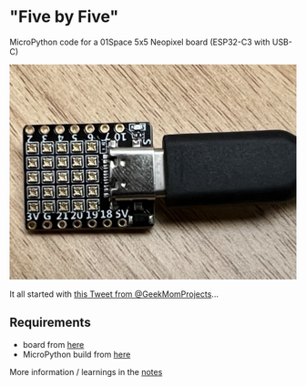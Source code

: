 # "Five by Five"

MicroPython code for a 01Space 5x5 Neopixel board (ESP32-C3 with USB-C)

![01Space board](board-neopixels.jpeg)

It all started with [this Tweet from @GeekMomProjects](https://twitter.com/GeekMomProjects/status/1479210241807900676)...


## Requirements

- board from [here](https://banggood.com/ESP32-C3-Development-Board-RISC-V-WiFi-Bluetooth-IoT-Development-Board-Compatible-with-Python-p-1914005.html)
- MicroPython build from [here](https://micropython.org/download/esp32c3-usb/)


More information / learnings in the [notes](notes.md)
